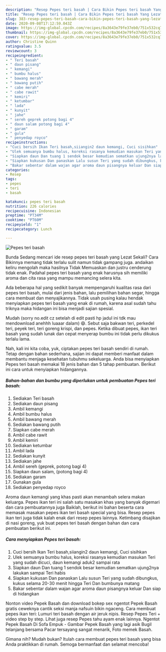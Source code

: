 ```yaml
---
description: "Resep Pepes teri basah | Cara Bikin Pepes teri basah Yang Lezat"
title: "Resep Pepes teri basah | Cara Bikin Pepes teri basah Yang Lezat"
slug: 383-resep-pepes-teri-basah-cara-bikin-pepes-teri-basah-yang-lezat
date: 2020-09-08T17:12:59.043Z
image: https://img-global.cpcdn.com/recipes/8a3643e79fe37eb0/751x532cq70/pepes-teri-basah-foto-resep-utama.jpg
thumbnail: https://img-global.cpcdn.com/recipes/8a3643e79fe37eb0/751x532cq70/pepes-teri-basah-foto-resep-utama.jpg
cover: https://img-global.cpcdn.com/recipes/8a3643e79fe37eb0/751x532cq70/pepes-teri-basah-foto-resep-utama.jpg
author: Christine Quinn
ratingvalue: 3.5
reviewcount: 3
recipeingredient:
- " Teri basah"
- " daun pisang"
- " kemangi"
- " bumbu halus"
- " bawang merah"
- " bawang putih"
- " cabe merah"
- " cabe rawit"
- " kemiri"
- " ketumbar"
- " lada"
- " kunyit"
- " jahe"
- " sereh geprek potong bagi 4"
- " daun salam potong bagi 4"
- " garam"
- " gula"
- " penyedap royco"
recipeinstructions:
- "Cuci bersih Ikan Teri basah,siiangin2 daun kemangi, Cuci sisihkan"
- "Ulek semuanya bumbu halus, koreksi rasanya kemudian masukan Teri yang sudah dicuci, daun kemangi aduk2 sampai rata"
- "Siapkan daun Dan tuang 1 sendok besar kemudian sematkan ujung2nya lakukan sampai Teri habis"
- "Siapkan kukusan Dan panaskan Lalu susun Teri yang sudah dibungkus, kukus selama 20-30 menit hingga Teri Dan bumbunya matang"
- "Bakar sebentar dalam wajan agar aroma daun pisangnya keluar Dan siap di hidangkan"
categories:
- Resep
tags:
- pepes
- teri
- basah

katakunci: pepes teri basah 
nutrition: 226 calories
recipecuisine: Indonesian
preptime: "PT34M"
cooktime: "PT60M"
recipeyield: "1"
recipecategory: Lunch

---
```



![Pepes teri basah](https://img-global.cpcdn.com/recipes/8a3643e79fe37eb0/751x532cq70/pepes-teri-basah-foto-resep-utama.jpg)

Bunda Sedang mencari ide resep pepes teri basah yang Lezat Sekali? Cara Bikinnya memang tidak terlalu sulit namun tidak gampang juga. andaikan keliru mengolah maka hasilnya Tidak Memuaskan dan justru cenderung tidak enak. Padahal pepes teri basah yang enak harusnya sih memiliki aroma dan cita rasa yang mampu memancing selera kita.

Ada beberapa hal yang sedikit banyak mempengaruhi kualitas rasa dari pepes teri basah, mulai dari jenis bahan, lalu pemilihan bahan segar, hingga cara membuat dan menyajikannya. Tidak usah pusing kalau hendak menyiapkan pepes teri basah yang enak di rumah, karena asal sudah tahu triknya maka hidangan ini bisa menjadi sajian spesial.

Mudah (sorry no.edit cz setelah di edit pasti hp jadul ini tdk mau mendownload anehhh luaaar dalam) 😄. Sebut saja bakwan teri, perkedel teri, peyek teri, teri goreng krispi, dan pepes. Ketika dibuat pepes, ikan teri basah yang sudah lunak dan cepat menyerap bumbu ini tidak perlu dikukus terlalu lama.


Nah, kali ini kita coba, yuk, ciptakan pepes teri basah sendiri di rumah. Tetap dengan bahan sederhana, sajian ini dapat memberi manfaat dalam membantu menjaga kesehatan tubuhmu sekeluarga. Anda bisa menyiapkan Pepes teri basah memakai 18 jenis bahan dan 5 tahap pembuatan. Berikut ini cara untuk menyiapkan hidangannya.

<!--inarticleads1-->

##### Bahan-bahan dan bumbu yang diperlukan untuk pembuatan Pepes teri basah:

1. Sediakan  Teri basah
1. Sediakan  daun pisang
1. Ambil  kemangi
1. Ambil  bumbu halus
1. Ambil  bawang merah
1. Sediakan  bawang putih
1. Siapkan  cabe merah
1. Ambil  cabe rawit
1. Ambil  kemiri
1. Sediakan  ketumbar
1. Ambil  lada
1. Sediakan  kunyit
1. Sediakan  jahe
1. Ambil  sereh (geprek, potong bagi 4)
1. Siapkan  daun salam, (potong bagi 4)
1. Sediakan  garam
1. Gunakan  gula
1. Sediakan  penyedap royco


Aroma daun kemangi yang khas pasti akan menambah selera makan keluarga. Pepes ikan teri ini salah satu masakan khas yang banyak digemari dan cara pembuatannya juga Baiklah, berikut ini bahan beserta cara memasak masakan pepes ikan teri basah special yang bisa. Resep pepes ikan teri juga tidak kalah enak dari resep pepes lainnya. Ketimbang disajikan di nasi goreng, yuk buat pepes teri basah dengan bahan dan cara pembuatan berikut ini. 

<!--inarticleads2-->

##### Cara menyiapkan Pepes teri basah:

1. Cuci bersih Ikan Teri basah,siiangin2 daun kemangi, Cuci sisihkan
1. Ulek semuanya bumbu halus, koreksi rasanya kemudian masukan Teri yang sudah dicuci, daun kemangi aduk2 sampai rata
1. Siapkan daun Dan tuang 1 sendok besar kemudian sematkan ujung2nya lakukan sampai Teri habis
1. Siapkan kukusan Dan panaskan Lalu susun Teri yang sudah dibungkus, kukus selama 20-30 menit hingga Teri Dan bumbunya matang
1. Bakar sebentar dalam wajan agar aroma daun pisangnya keluar Dan siap di hidangkan


Nonton video Pepek Basah dan download bokep sex ngentot Pepek Basah gratis ceweknya cantik seksi manja nafsuin bikin ngaceng. Cara membuat pepes ikan teri: Lumuri teri basah dengan air jeruk nipis. Resep Pepes Teri + video step by step. Lihat juga resep Pepes tahu ayam enak lainnya. Ngentot Pepek Basah Di Sofa Empuk - Gambar Pepek Basah yang lagi asik Bugil telanjang bersama Pacar tersayang sangat menarik, Foto memek Basah. 

Gimana nih? Mudah bukan? Itulah cara membuat pepes teri basah yang bisa Anda praktikkan di rumah. Semoga bermanfaat dan selamat mencoba!
